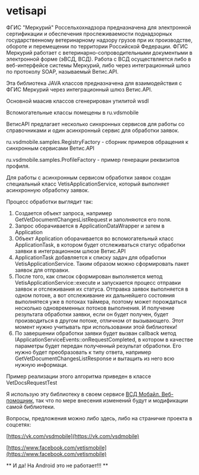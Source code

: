 # vetisapi

ФГИС "Меркурий" Россельхохнадзора предназначена для электронной сертификации и обеспечения прослеживаемости поднадзорных государственному ветеринарному надзору грузов при их производстве, обороте и перемещении по территории Российской Федерации. ФГИС Меркурий работает с ветеринарно-сопроводительными документыми в электронной форме (эВСД, ВСД). Работа с ВСД осуществляется либо в веб-интерфейсе системы Меркурий, либо через интеграционный шлюз по протоколу SOAP, называемый Ветис.API.

Эта библиотека JAVA классов предназначена для взаимодействия с ФГИС Меркурий через интеграционный шлюз Ветис.API.

Основной маасив классов сгенерирован утилитой wsdl

Вспомогательные классы помещены в ru.vdsmobile

ВетисAPI предлагает несколько синхронных сервисов для работы со справочниками и один асинхронный сервис для обработки заявок.

ru.vsdmobile.samples.RegistryFactory - сборник примеров обращения к синхронным сервисами Ветис.API

ru.vsdmobile.samples.ProfileFactory - пример генерации реквизитов профиля.

Для работы с асинхронным сервисом обработки заявок создан специальный класс VetisApplicationService, который выполняет асинхронную обработку заявок.

Процесс обработки выглядит так:

1. Создается объект запроса, например GetVetDocumentChangesListRequest и заполняются его поля.
2. Запрос оборачивается в ApplicationDataWrapper и затем в Application
3. Объект Application оборачивается во вспомогательный класс ApplicationTask, в котором будет отслеживаться статус обработки заявки в интеграционном шлюзе Ветис.API
4. ApplicationTask добавляется к списку задач для обработки VetisApplicationService. Таким образом можно сформировать пакет заявок для отправки.
5. После того, как список сформирован выполняется метод VetisApplicationService::execute и запускается процесс отправки заявок и отслеживания их статуса. Отправка заявок выполняется в одном потоке, а вот отслеживание их дальнейшего состояния выполнятеся уже в потоках таймера, поэтому может порождаться несколько одновременных потоков выполнения. И получение результата обработки заявки, если он будет получен, будет производиться в другом потоке, отличном от вызывающего. Этот момент нужно учитывать при использовании этой библиотеки!
6. По завершении обработки заявки будет вызван callback метод IApplicationServiceEvents::onRequestCompleted, в котором в качестве параметры будет передан полученный результат обработки. Его нужно будет преобразовать к типу ответа, например GetVetDocumentChangesListResponse и вытащить из него всю нужную информаци.

Пример реализации этого алгоритма приведен в классе VetDocsRequestTest

Я использую эту библиотеку в своем сервисе [ВСД Мобайл. Веб-помощник](https://vsdmobile.ru/vsdm/App.html), так что по мере внесения изменений будут и модификации самой библиотеки.

Вопросы, предложения можно либо здесь, либо на страничке проекта в соцсетях:

[https://vk.com/vsdmobile](https://vk.com/vsdmobile)

[https://www.facebook.com/vetismobile](https://www.facebook.com/vetismobile)


** И да! На Android это не работает!!! **